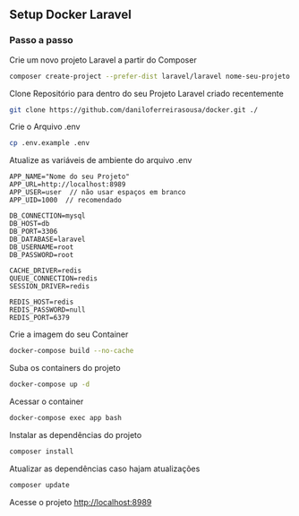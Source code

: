 ## Setup Docker Laravel

### Passo a passo

Crie um novo projeto Laravel a partir do Composer
```sh
composer create-project --prefer-dist laravel/laravel nome-seu-projeto
```

Clone Repositório para dentro do seu Projeto Laravel criado recentemente
```sh
git clone https://github.com/daniloferreirasousa/docker.git ./
```

Crie o Arquivo .env
```sh
cp .env.example .env
```

Atualize as variáveis de ambiente do arquivo .env
```dosini
APP_NAME="Nome do seu Projeto"
APP_URL=http://localhost:8989
APP_USER=user  // não usar espaços em branco
APP_UID=1000  // recomendado

DB_CONNECTION=mysql
DB_HOST=db
DB_PORT=3306
DB_DATABASE=laravel
DB_USERNAME=root
DB_PASSWORD=root

CACHE_DRIVER=redis
QUEUE_CONNECTION=redis
SESSION_DRIVER=redis

REDIS_HOST=redis
REDIS_PASSWORD=null
REDIS_PORT=6379
```

Crie a imagem do seu Container
```sh
docker-compose build --no-cache
```

Suba os containers do projeto
```sh
docker-compose up -d
```


Acessar o container
```sh
docker-compose exec app bash
```


Instalar as dependências do projeto
```sh
composer install
```

Atualizar as dependências caso hajam atualizações
```sh
composer update
```


Acesse o projeto
[http://localhost:8989](http://localhost:8989)
